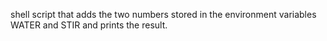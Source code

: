 shell script that adds the two numbers stored in the environment variables WATER and STIR and prints the result.
